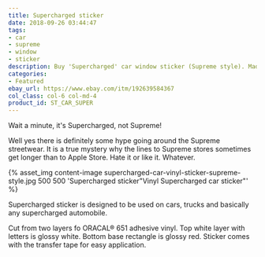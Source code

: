 ```yaml
---
title: Supercharged sticker
date: 2018-09-26 03:44:47
tags:
- car
- supreme
- window
- sticker
description: Buy 'Supercharged' car window sticker (Supreme style). Made of ORACAL 651 vinyl.
categories:
- Featured
ebay_url: https://www.ebay.com/itm/192639584367
col_class: col-6 col-md-4
product_id: ST_CAR_SUPER
---
```


Wait a minute, it's Supercharged, not Supreme!

<!-- more -->
<!-- {% asset_img content-image sticker-supercharged-car-supreme.jpg 500 500 'Car Supercharged window sticker"Vinyl Supercharged window sticker for any car model"' %} -->

Well yes there is definitely some hype going around the Supreme streetwear. It is a true mystery why the lines to Supreme stores sometimes get longer than to Apple Store. Hate it or like it. Whatever.

{% asset_img content-image supercharged-car-vinyl-sticker-supreme-style.jpg 500 500 'Supercharged sticker"Vinyl Supercharged car sticker"' %}

Supercharged sticker is designed to be used on cars, trucks and basically any supercharged automobile.

Cut from two layers fo ORACAL® 651 adhesive vinyl. Top white layer with letters is glossy white. Bottom base rectangle is glossy red. Sticker comes with the transfer tape for easy application.
